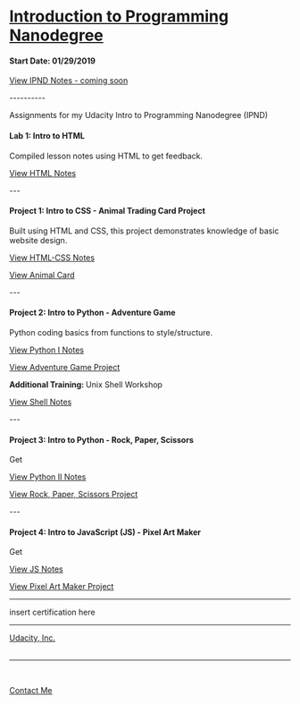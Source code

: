 <h1><a href="https://www.udacity.com/course/intro-to-programming-nanodegree--nd000">Introduction to Programming Nanodegree</a></h1>
<h4>Start Date: 01/29/2019</h4>

<a href="https://www.udacity.com/course/intro-to-programming-nanodegree--nd000">View IPND Notes - coming soon</a>

<p>----------</p>

<p>Assignments for my Udacity Intro to Programming Nanodegree (IPND)</p>

<h4>Lab 1: Intro to HTML</h4>
<p>Compiled lesson notes using HTML to get feedback.</p>
<a href="https://htmlpreview.github.io/?https://github.com/fswylie01/udacity-ipnd/blob/master/Lab_1/html_notes.html" target="_blank">View HTML Notes</a>

<p>---</p>

<h4>Project 1: Intro to CSS - Animal Trading Card Project</h4>
<p>Built using HTML and CSS, this project demonstrates knowledge of basic website design.<p>
<a href="https://htmlpreview.github.io/?https://github.com/fswylie01/udacity-ipnd/blob/master/Project_1/html_css_notes/html_home.html">View HTML-CSS Notes</a></br>

<a href="https://htmlpreview.github.io/?https://github.com/fswylie01/udacity-ipnd/blob/master/Project_1/Animal_Card_Project/card_v2.html">View Animal Card</a>

<p>---</p> 

<h4>Project 2: Intro to Python - Adventure Game</h4>
<p>Python coding basics from functions to style/structure.<p>
<a href="#">View Python I Notes</a></br>

<a href="#">View Adventure Game Project</a></br>

<p><strong>Additional Training: </strong>Unix Shell Workshop<p>
<a href="#">View Shell Notes</a>

<p>---</p> 

<h4>Project 3: Intro to Python - Rock, Paper, Scissors</h4>
<p>Get<p>
<a href="#">View Python II Notes</a></br>

<a href="https://www.udacity.com/course/intro-to-programming-nanodegree--nd000">View Rock, Paper, Scissors Project</a>

<p>---</p>  

<h4>Project 4: Intro to JavaScript (JS) - Pixel Art Maker</h4>
<p>Get<p>
<a href="#">View JS Notes</a></br>

<a href="https://www.udacity.com/course/intro-to-programming-nanodegree--nd000">View Pixel Art Maker Project</a>
  
<hr>
insert certification here
<hr>
  
<a href="https://www.udacity.com/">Udacity, Inc.</a></br><br><hr><br>

<a href = "mailto: fswylie@icloud.com">Contact Me</a>
